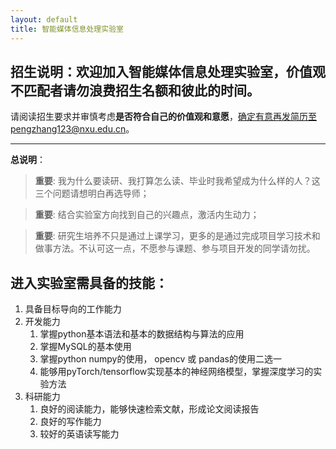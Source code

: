 ```yaml
---
layout: default
title: 智能媒体信息处理实验室
---
```

## 招生说明：欢迎加入智能媒体信息处理实验室，价值观不匹配者请勿浪费招生名额和彼此的时间。

请阅读招生要求并审慎考虑**是否符合自己的价值观和意愿**，确定有意再发简历至pengzhang123@nxu.edu.cn。

 ----------

**总说明**：

> **重要**: 我为什么要读研、我打算怎么读、毕业时我希望成为什么样的人？这三个问题请想明白再选导师；

> **重要**: 结合实验室方向找到自己的兴趣点，激活内生动力；

> **重要**: 研究生培养不只是通过上课学习，更多的是通过完成项目学习技术和做事方法。不认可这一点，不愿参与课题、参与项目开发的同学请勿扰。

## 进入实验室需具备的技能：
1. 具备目标导向的工作能力
2. 开发能力
    1. 掌握python基本语法和基本的数据结构与算法的应用
    2. 掌握MySQL的基本使用
    3. 掌握python numpy的使用， opencv 或 pandas的使用二选一
    4. 能够用pyTorch/tensorflow实现基本的神经网络模型，掌握深度学习的实验方法
3. 科研能力
    1. 良好的阅读能力，能够快速检索文献，形成论文阅读报告
    2. 良好的写作能力
    3. 较好的英语读写能力